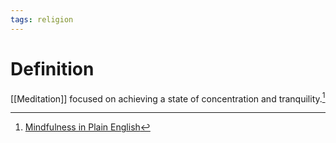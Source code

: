 ```yaml
---
tags: religion
---
```


# Definition

[[Meditation]] focused on achieving a state of concentration and tranquility.[^1]


[^1]: [Mindfulness in Plain English](zotero://open-pdf/library/items/AUJ2ZCA3?page=2)